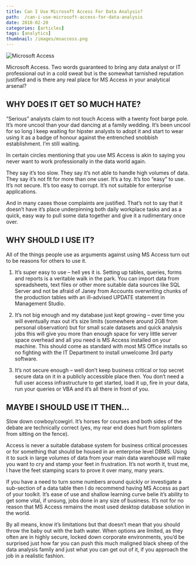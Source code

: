 ```yaml
---
title: Can I Use Microsoft Access For Data Analysis?
path:  /can-i-use-microsoft-access-for-data-analysis 
date: 2018-02-20
categories: [articles]
tags: [analytics]
thumbnail: /images/msaccess.png
---
```

![Microsoft Access](/images/msaccess.png)

Microsoft Access. Two words guaranteed to bring any data analyst or IT professional out in a cold sweat but is the somewhat tarnished reputation justified and is there any real place for MS Access in your analytical arsenal?

## WHY DOES IT GET SO MUCH HATE?

“Serious” analysts claim to not touch Access with a twenty foot barge pole. It’s more uncool than your dad dancing at a family wedding. It’s been uncool for so long I keep waiting for hipster analysts to adopt it and start to wear using it as a badge of honour against the entrenched snobbish establishment. I’m still waiting.

In certain circles mentioning that you use MS Access is akin to saying you never want to work professionally in the data world again.

They say it’s too slow. They say it’s not able to handle high volumes of data. They say it’s not fit for more than one user. It’s a toy. It’s too “easy” to use. It’s not secure. It’s too easy to corrupt. It’s not suitable for enterprise applications.

And in many cases those complaints are justified. That’s not to say that it doesn’t have it’s place underpinning both daily workplace tasks and as a quick, easy way to pull some data together and give it a rudimentary once over.

## WHY SHOULD I USE IT?

All of the things people use as arguments against using MS Access turn out to be reasons for others to use it.

  1. It’s super easy to use – hell yes it is. Setting up tables, queries, forms and reports is a veritable walk in the park. You can import data from spreadsheets, text files or other more suitable data sources like SQL Server and not be afraid of Janey from Accounts overwriting chunks of the production tables with an ill-advised UPDATE statement in Management Studio.

  2. It’s not big enough and my database just kept growing – over time you will eventually max out it’s size limits (somewhere around 2GB from personal observation) but for small scale datasets and quick analysis jobs this will give you more than enough space for very little server space overhead and all you need is MS Access installed on your machine. This should come as standard with most MS Office installs so no fighting with the IT Department to install unwelcome 3rd party software.

  3. It’s not secure enough – well don’t keep business critical or top secret secure data on it in a publicly accessible place then. You don’t need a full user access infrastructure to get started, load it up, fire in your data, run your queries or VBA and it’s all there in front of you.

## MAYBE I SHOULD USE IT THEN…

Slow down cowboy/cowgirl. It’s horses for courses and both sides of the debate are technically correct (yes, my rear end does hurt from splinters from sitting on the fence).

Access is never a suitable database system for business critical processes or for something that should be housed in an enterprise level DBMS. Using it to suck in large volumes of data from your main data warehouse will make you want to cry and stamp your feet in frustration. It’s not worth it, trust me, I have the feet stamping scars to prove it over many, many years.

If you have a need to turn some numbers around quickly or investigate a sub-section of a data table then I do recommend having MS Access as part of your toolkit. It’s ease of use and shallow learning curve belie it’s ability to get some vital, if unsung, jobs done in any size of business. It’s not for no reason that MS Access remains the most used desktop database solution in the world.

By all means, know it’s limitations but that doesn’t mean that you should throw the baby out with the bath water. When options are limited, as they often are in highly secure, locked down corporate environments, you’d be surprised just how far you can push this much maligned black sheep of the data analysis family and just what you can get out of it, if you approach the job in a realistic fashion.